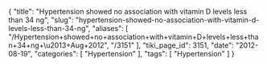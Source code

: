{
    "title": "Hypertension showed no association with vitamin D levels less than 34 ng",
    "slug": "hypertension-showed-no-association-with-vitamin-d-levels-less-than-34-ng",
    "aliases": [
        "/Hypertension+showed+no+association+with+vitamin+D+levels+less+than+34+ng+\u2013+Aug+2012",
        "/3151"
    ],
    "tiki_page_id": 3151,
    "date": "2012-08-19",
    "categories": [
        "Hypertension"
    ],
    "tags": [
        "Hypertension"
    ]
}